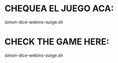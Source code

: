 # CHEQUEA EL JUEGO ACA: 
simon-dice-webins-surge.sh

# CHECK THE GAME HERE: 
simon-dice-webins-surge.sh
